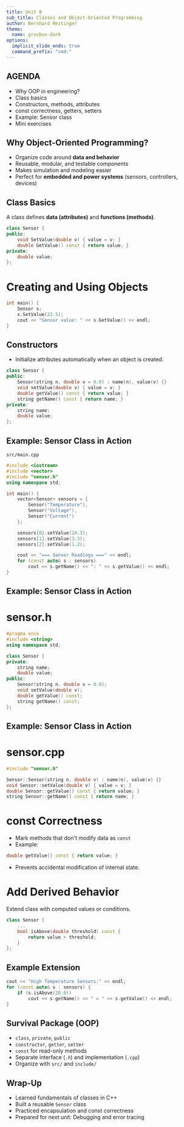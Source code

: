 ```yaml
---
title: Unit 8
sub_title: Classes and Object-Oriented Programming
author: Bernhard Reitinger
theme:
  name: gruvbox-dark
options:
  implicit_slide_ends: true
  command_prefix: "cmd:"
---
```


AGENDA
---

- Why OOP in engineering?
- Class basics
- Constructors, methods, attributes
- const correctness, getters, setters
- Example: Sensor class
- Mini exercises

 Why Object-Oriented Programming?
---

- Organize code around **data and behavior**
- Reusable, modular, and testable components
- Makes simulation and modeling easier
- Perfect for **embedded and power systems** (sensors, controllers, devices)

Class Basics
---

A class defines **data (attributes)** and **functions (methods)**.

```cpp
class Sensor {
public:
    void SetValue(double v) { value = v; }
    double GetValue() const { return value; }
private:
    double value;
};
```

# Creating and Using Objects

```cpp
int main() {
    Sensor s;
    s.SetValue(23.5);
    cout << "Sensor value: " << s.GetValue() << endl;
}
```

Constructors
---

- Initialize attributes automatically when an object is created.

```cpp
class Sensor {
public:
    Sensor(string n, double v = 0.0) : name(n), value(v) {}
    void setValue(double v) { value = v; }
    double getValue() const { return value; }
    string getName() const { return name; }
private:
    string name;
    double value;
};
```

Example: Sensor Class in Action
---

`src/main.cpp`
```cpp
#include <iostream>
#include <vector>
#include "sensor.h"
using namespace std;

int main() {
    vector<Sensor> sensors = {
        Sensor("Temperature"),
        Sensor("Voltage"),
        Sensor("Current")
    };

    sensors[0].setValue(24.3);
    sensors[1].setValue(3.3);
    sensors[2].setValue(1.2);

    cout << "=== Sensor Readings ===" << endl;
    for (const auto& s : sensors)
        cout << s.getName() << ": " << s.getValue() << endl;
}
```

Example: Sensor Class in Action
---

# sensor.h
```cpp
#pragma once
#include <string>
using namespace std;

class Sensor {
private:
    string name;
    double value;
public:
    Sensor(string n, double v = 0.0);
    void setValue(double v);
    double getValue() const;
    string getName() const;
};
```

Example: Sensor Class in Action
---

# sensor.cpp
```cpp
#include "sensor.h"

Sensor::Sensor(string n, double v) : name(n), value(v) {}
void Sensor::setValue(double v) { value = v; }
double Sensor::getValue() const { return value; }
string Sensor::getName() const { return name; }
```

# const Correctness
- Mark methods that don't modify data as `const`
- Example:
```cpp
double getValue() const { return value; }
```
- Prevents accidental modification of internal state.

# Add Derived Behavior
Extend class with computed values or conditions.
```cpp
class Sensor {
    ...
    bool isAbove(double threshold) const {
        return value > threshold;
    }
};
```

Example Extension
---

```cpp
cout << "High Temperature Sensors:" << endl;
for (const auto& s : sensors) {
    if (s.isAbove(20.0))
        cout << s.getName() << " = " << s.getValue() << endl;
}
```

Survival Package (OOP)
---

- `class`, `private`, `public`
- `constructor`, `getter`, `setter`
- `const` for read-only methods
- Separate interface (`.h`) and implementation (`.cpp`)
- Organize with `src/` and `include/`

Wrap-Up
---

- Learned fundamentals of classes in C++
- Built a reusable `Sensor` class
- Practiced encapsulation and const correctness
- Prepared for next unit: Debugging and error tracing
